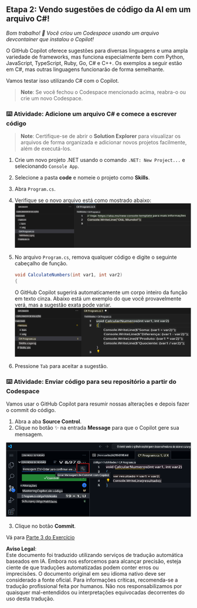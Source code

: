## Etapa 2: Vendo sugestões de código da AI em um arquivo C#!

_Bom trabalho! :tada: Você criou um Codespace usando um arquivo devcontainer que instalou o Copilot!_

O GitHub Copilot oferece sugestões para diversas linguagens e uma ampla variedade de frameworks, mas funciona especialmente bem com Python, JavaScript, TypeScript, Ruby, Go, C# e C++. Os exemplos a seguir estão em C#, mas outras linguagens funcionarão de forma semelhante.

Vamos testar isso utilizando C# com o Copilot.

> **Note**:
> Se você fechou o Codespace mencionado acima, reabra-o ou crie um novo Codespace.

### ⌨️ Atividade: Adicione um arquivo C# e comece a escrever código

> **Note**:
> Certifique-se de abrir o **Solution Explorer** para visualizar os arquivos de forma organizada e adicionar novos projetos facilmente, além de executá-los.

1. Crie um novo projeto .NET usando o comando `.NET: New Project...` e selecionando `Console App`.
1. Selecione a pasta **code** e nomeie o projeto como **Skills**.
1. Abra `Program.cs`.
1. Verifique se o novo arquivo está como mostrado abaixo:
   ![VS code com um novo Program.cs](../../../../translated_images/2-skills-dotnet-0.7dee6cf1b3d7c8ea2b24bc26157d342f8611dee7fd6887a15e9a0b17735da2b0.pt.png)

1. No arquivo `Program.cs`, remova qualquer código e digite o seguinte cabeçalho de função.

   ```csharp
   void CalculateNumbers(int var1, int var2)
   {
   ```

   O GitHub Copilot sugerirá automaticamente um corpo inteiro da função em texto cinza. Abaixo está um exemplo do que você provavelmente verá, mas a sugestão exata pode variar.
   ![VS Code com sugestões de código](../../../../translated_images/2-skills-dotnet-1.eb8d703219b8ff9ab5530aa74a9475a80ccbaf81be7cea04f3fc460431789f99.pt.png)

5. Pressione `Tab` para aceitar a sugestão.

### ⌨️ Atividade: Enviar código para seu repositório a partir do Codespace

Vamos usar o GitHub Copilot para resumir nossas alterações e depois fazer o commit do código.

1. Abra a aba **Source Control**.
2. Clique no botão ✨ na entrada **Message** para que o Copilot gere sua mensagem.

![Aba de commit aberta para gerar mensagem com Copilot](../../../../translated_images/2-skills-commit.a21070faad74ea7fda9187f6f246c0dedc9bfc02d1c89dfe0554c9f0b28f2994.pt.png)

3. Clique no botão **Commit**.

Vá para [Parte 3 do Exercício](./3-copilot-hub.md)

**Aviso Legal**:  
Este documento foi traduzido utilizando serviços de tradução automática baseados em IA. Embora nos esforcemos para alcançar precisão, esteja ciente de que traduções automatizadas podem conter erros ou imprecisões. O documento original em seu idioma nativo deve ser considerado a fonte oficial. Para informações críticas, recomenda-se a tradução profissional feita por humanos. Não nos responsabilizamos por quaisquer mal-entendidos ou interpretações equivocadas decorrentes do uso desta tradução.